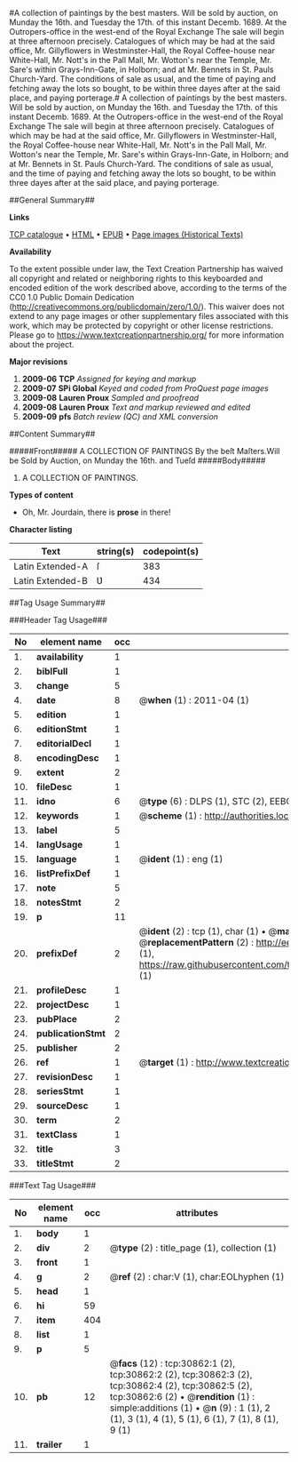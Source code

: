 #A collection of paintings by the best masters. Will be sold by auction, on Munday the 16th. and Tuesday the 17th. of this instant Decemb. 1689. At the Outropers-office in the west-end of the Royal Exchange The sale will begin at three afternoon precisely. Catalogues of which may be had at the said office, Mr. Gillyflowers in Westminster-Hall, the Royal Coffee-house near White-Hall, Mr. Nott's in the Pall Mall, Mr. Wotton's near the Temple, Mr. Sare's within Grays-Inn-Gate, in Holborn; and at Mr. Bennets in St. Pauls Church-Yard. The conditions of sale as usual, and the time of paying and fetching away the lots so bought, to be within three dayes after at the said place, and paying porterage.#
A collection of paintings by the best masters. Will be sold by auction, on Munday the 16th. and Tuesday the 17th. of this instant Decemb. 1689. At the Outropers-office in the west-end of the Royal Exchange The sale will begin at three afternoon precisely. Catalogues of which may be had at the said office, Mr. Gillyflowers in Westminster-Hall, the Royal Coffee-house near White-Hall, Mr. Nott's in the Pall Mall, Mr. Wotton's near the Temple, Mr. Sare's within Grays-Inn-Gate, in Holborn; and at Mr. Bennets in St. Pauls Church-Yard. The conditions of sale as usual, and the time of paying and fetching away the lots so bought, to be within three dayes after at the said place, and paying porterage.

##General Summary##

**Links**

[TCP catalogue](http://www.ota.ox.ac.uk/tcp/)  • 
[HTML](http://tei.it.ox.ac.uk/tcp/Texts-HTML/free/A33/A33827.html)  • 
[EPUB](http://tei.it.ox.ac.uk/tcp/Texts-EPUB/free/A33/A33827.epub) • 
[Page images (Historical Texts)](https://historicaltexts.jisc.ac.uk/eebo-99826459e)

**Availability**

To the extent possible under law, the Text Creation Partnership has waived all copyright and related or neighboring rights to this keyboarded and encoded edition of the work described above, according to the terms of the CC0 1.0 Public Domain Dedication (http://creativecommons.org/publicdomain/zero/1.0/). This waiver does not extend to any page images or other supplementary files associated with this work, which may be protected by copyright or other license restrictions. Please go to https://www.textcreationpartnership.org/ for more information about the project.

**Major revisions**

1. __2009-06__ __TCP__ *Assigned for keying and markup*
1. __2009-07__ __SPi Global__ *Keyed and coded from ProQuest page images*
1. __2009-08__ __Lauren Proux__ *Sampled and proofread*
1. __2009-08__ __Lauren Proux__ *Text and markup reviewed and edited*
1. __2009-09__ __pfs__ *Batch review (QC) and XML conversion*

##Content Summary##

#####Front#####
A COLLECTION OF PAINTINGS By the beſt Maſters.Will be Sold by Auction, on Munday the 16th. and Tueſd
#####Body#####

1. A COLLECTION OF PAINTINGS.

**Types of content**

  * Oh, Mr. Jourdain, there is **prose** in there!

**Character listing**


|Text|string(s)|codepoint(s)|
|---|---|---|
|Latin Extended-A|ſ|383|
|Latin Extended-B|Ʋ|434|

##Tag Usage Summary##

###Header Tag Usage###

|No|element name|occ|attributes|
|---|---|---|---|
|1.|__availability__|1||
|2.|__biblFull__|1||
|3.|__change__|5||
|4.|__date__|8| @__when__ (1) : 2011-04 (1)|
|5.|__edition__|1||
|6.|__editionStmt__|1||
|7.|__editorialDecl__|1||
|8.|__encodingDesc__|1||
|9.|__extent__|2||
|10.|__fileDesc__|1||
|11.|__idno__|6| @__type__ (6) : DLPS (1), STC (2), EEBO-CITATION (1), PROQUEST (1), VID (1)|
|12.|__keywords__|1| @__scheme__ (1) : http://authorities.loc.gov/ (1)|
|13.|__label__|5||
|14.|__langUsage__|1||
|15.|__language__|1| @__ident__ (1) : eng (1)|
|16.|__listPrefixDef__|1||
|17.|__note__|5||
|18.|__notesStmt__|2||
|19.|__p__|11||
|20.|__prefixDef__|2| @__ident__ (2) : tcp (1), char (1)  •  @__matchPattern__ (2) : ([0-9\-]+):([0-9IVX]+) (1), (.+) (1)  •  @__replacementPattern__ (2) : http://eebo.chadwyck.com/downloadtiff?vid=$1&page=$2 (1), https://raw.githubusercontent.com/textcreationpartnership/Texts/master/tcpchars.xml#$1 (1)|
|21.|__profileDesc__|1||
|22.|__projectDesc__|1||
|23.|__pubPlace__|2||
|24.|__publicationStmt__|2||
|25.|__publisher__|2||
|26.|__ref__|1| @__target__ (1) : http://www.textcreationpartnership.org/docs/. (1)|
|27.|__revisionDesc__|1||
|28.|__seriesStmt__|1||
|29.|__sourceDesc__|1||
|30.|__term__|2||
|31.|__textClass__|1||
|32.|__title__|3||
|33.|__titleStmt__|2||


###Text Tag Usage###

|No|element name|occ|attributes|
|---|---|---|---|
|1.|__body__|1||
|2.|__div__|2| @__type__ (2) : title_page (1), collection (1)|
|3.|__front__|1||
|4.|__g__|2| @__ref__ (2) : char:V (1), char:EOLhyphen (1)|
|5.|__head__|1||
|6.|__hi__|59||
|7.|__item__|404||
|8.|__list__|1||
|9.|__p__|5||
|10.|__pb__|12| @__facs__ (12) : tcp:30862:1 (2), tcp:30862:2 (2), tcp:30862:3 (2), tcp:30862:4 (2), tcp:30862:5 (2), tcp:30862:6 (2)  •  @__rendition__ (1) : simple:additions (1)  •  @__n__ (9) : 1 (1), 2 (1), 3 (1), 4 (1), 5 (1), 6 (1), 7 (1), 8 (1), 9 (1)|
|11.|__trailer__|1||
